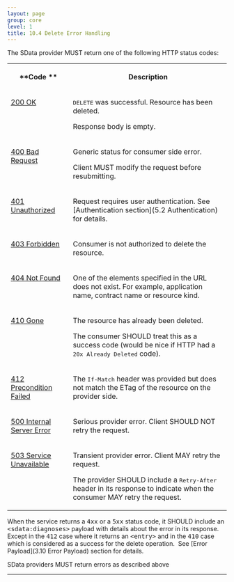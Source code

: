 ```yaml
---
layout: page
group: core
level: 1
title: 10.4 Delete Error Handling
---
```


The SData provider MUST return one of the following HTTP status
codes:

<table class="content">
<tbody>

<tr>

<th>

**Code **

</th>
<th>

**Description**

</th>

</tr>

<tr>

<td valign="top">

[200
OK](http://www.w3.org/Protocols/rfc2616/rfc2616-sec10.html#sec10.2.1)

</td>
<td valign="top">

<tt>DELETE</tt> was successful. Resource has been deleted.

Response body is empty.

</td>

</tr>

<tr>

<td valign="top">

[400
Bad Request](http://www.w3.org/Protocols/rfc2616/rfc2616-sec10.html#sec10.4.1)

</td>
<td valign="top">

Generic status for consumer side error.

Client MUST modify the request before resubmitting.

</td>

</tr>

<tr>

<td valign="top">

[401
Unauthorized](http://www.w3.org/Protocols/rfc2616/rfc2616-sec10.html#sec10.4.2)

</td>
<td valign="top">

Request requires user authentication. See [Authentication section](5.2 Authentication) for details.

</td>

</tr>

<tr>

<td valign="top">

[403
Forbidden](http://www.w3.org/Protocols/rfc2616/rfc2616-sec10.html#sec10.4.4)

</td>
<td valign="top">

Consumer is not authorized to delete the resource.

</td>

</tr>

<tr>

<td valign="top">

[404
Not Found](http://www.w3.org/Protocols/rfc2616/rfc2616-sec10.html#sec10.4.5)

</td>
<td valign="top">

One of the elements specified in the URL does not exist. For example,
application name, contract name or&nbsp;resource kind.

</td>

</tr>

<tr>

<td valign="top">

[410
Gone](http://www.w3.org/Protocols/rfc2616/rfc2616-sec10.html#sec10.4.11)

</td>
<td valign="top">

The resource has already been deleted.

The consumer SHOULD treat this as a success code (would be nice if HTTP had a
<tt>20x Already Deleted</tt> code).

</td>

</tr>

<tr>

<td valign="top">

[412
Precondition Failed](http://www.w3.org/Protocols/rfc2616/rfc2616-sec10.html#sec10.4.13)

</td>
<td valign="top">

The <tt>If-Match</tt> header was provided but does not match the ETag of the
resource on the provider side.

</td>

</tr>

<tr>

<td valign="top">

[500
Internal Server Error](http://www.w3.org/Protocols/rfc2616/rfc2616-sec10.html#sec10.5.1)

</td>
<td valign="top">

Serious provider error. Client SHOULD NOT retry the request.

</td>

</tr>

<tr>

<td valign="top">

[503
Service Unavailable](http://www.w3.org/Protocols/rfc2616/rfc2616-sec10.html#sec10.5.4)

</td>
<td valign="top">

Transient provider error. Client MAY retry the request.

The provider SHOULD include a <tt>Retry-After</tt> header in its response to
indicate when the consumer MAY retry the request.

</td>

</tr>

</tbody>
</table>

When the service returns a <tt>4xx</tt> or a <tt>5xx</tt> status code, it
SHOULD include an <tt>&lt;sdata:diagnoses&gt;</tt> payload with details about
the error in its response. Except in the <tt>412</tt> case where it returns an
<tt>&lt;entry&gt;</tt> and in the <tt>410</tt> case which is considered as a
success&nbsp;for the delete operation.&nbsp; See
[Error Payload](3.10 Error Payload)
section for details.

SData providers MUST return errors as described above

* * *